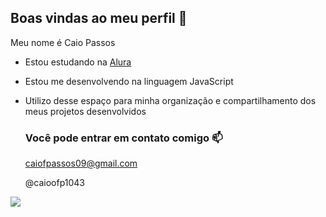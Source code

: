 ## Boas vindas ao meu perfil 🐒

Meu nome é Caio Passos

- Estou estudando na [Alura](https://www.alura.com.br) 
- Estou me desenvolvendo na linguagem JavaScript
- Utilizo desse espaço para minha organização e compartilhamento dos meus projetos desenvolvidos

  ### Você pode entrar em contato comigo 📫

  caiofpassos09@gmail.com
  
  @caioofp1043

![](https://media.tenor.com/3KK0V7QiJ_8AAAAM/giantsbetta-small-monkey.gif)
  
